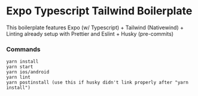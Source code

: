 # Expo Typescript Tailwind Boilerplate
This boilerplate features Expo (w/ Typescript) + Tailwind (Nativewind) + Linting already setup with Prettier and Eslint + Husky (pre-commits)

### Commands
```
yarn install
yarn start
yarn ios/android
yarn lint
yarn postinstall (use this if husky didn't link properly after "yarn install")
```
